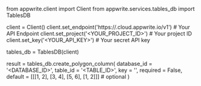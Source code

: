 from appwrite.client import Client
from appwrite.services.tables_db import TablesDB

client = Client()
client.set_endpoint('https://<REGION>.cloud.appwrite.io/v1') # Your API Endpoint
client.set_project('<YOUR_PROJECT_ID>') # Your project ID
client.set_key('<YOUR_API_KEY>') # Your secret API key

tables_db = TablesDB(client)

result = tables_db.create_polygon_column(
    database_id = '<DATABASE_ID>',
    table_id = '<TABLE_ID>',
    key = '',
    required = False,
    default = [[[1, 2], [3, 4], [5, 6], [1, 2]]] # optional
)
